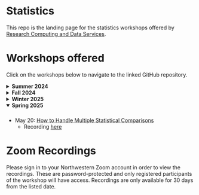 # Statistics

This repo is the landing page for the statistics workshops offered by [Research Computing and Data Services](https://www.it.northwestern.edu/departments/it-services-support/research/).

# Workshops offered

Click on the workshops below to navigate to the linked GitHub repository.

<details>
  <summary><b>Summer 2024</b></summary>

  ###
* June 26: [R Statistical Modeling](https://github.com/nuitrcs/r-statistical-modeling)
    * No recording available
* July 23: [Statistical Modeling with Correlated Data](https://github.com/nuitrcs/stats_correlated_data)
    * Recording [here](https://northwestern.zoom.us/rec/share/V2ADt-Uku7pbQCR1JGZRseKJwt8eMJYn4qfNt5yAQe5h0xCvKBAdiALjZu6mNamL.eFMOMpPgdp_repXa)

</details>

<details>
  <summary><b>Fall 2024</b></summary>

  ###
* October 23: [Introduction to Statistical Power Analysis](https://github.com/nuitrcs/intro_power_analysis)
    * Recording [here](https://northwestern.zoom.us/rec/share/KJZd46pwZlHzHCXO-NbCAtqqTD4QD8f4Y1KomBPo6cg9SZ7Z_IemOK-LuEh2yNQR.ORfSzC3e82nPbxrw)

</details>

<details>
  <summary><b>Winter 2025</b></summary>

  ###
* February 18: [Intro to Bayesian Modeling](https://github.com/nuitrcs/intro_to_bayesian_modeling)
    * Recording [here](https://northwestern.zoom.us/rec/share/6oRotL8JytrjouvDGdpiB69tjjAyJqxsH4G7QlUJAy7FjjNXBtBjOroUUI1cAz24.zy99BP0yeHJKH6dE)

</details>

<details open>
  <summary><b>Spring 2025</b></summary>

  ###
* May 20: [How to Handle Multiple Statistical Comparisons](https://github.com/nuitrcs/multiple_statistical_comparisons)
    * Recording [here](https://northwestern.zoom.us/rec/share/d7pf0NUXwIaSbOrJ50ylwrzZ2VGnaQWGUmeyiDYaoDRDhwjFsqxMZhl3LqpqeODO.LX6LvUefc6tCNKcr)

</details>

# Zoom Recordings

Please sign in to your Northwestern Zoom account in order to view the recordings. These are password-protected and only registered participants of the workshop will have access. Recordings are only available for 30 days from the listed date.
